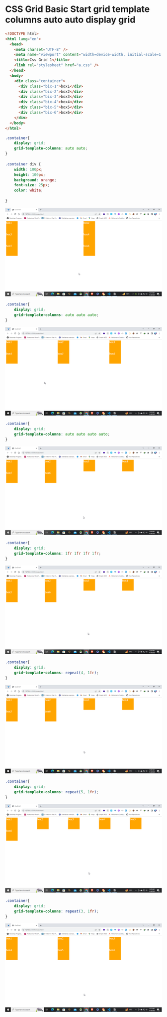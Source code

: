 # CSS Grid Basic Start grid template columns auto auto display grid

```html
<!DOCTYPE html>
<html lang="en">
  <head>
    <meta charset="UTF-8" />
    <meta name="viewport" content="width=device-width, initial-scale=1.0" />
    <title>Css Grid 1</title>
    <link rel="stylesheet" href="a.css" />
  </head>
  <body>
    <div class="container">
      <div class="bix-1">box1</div>
      <div class="bix-2">box2</div>
      <div class="bix-3">box3</div>
      <div class="bix-4">box4</div>
      <div class="bix-5">box5</div>
      <div class="bix-6">box6</div>
    </div>
  </body>
</html>
```

```css
.container{
    display: grid;
    grid-template-columns: auto auto;
}

.container div {
    width: 100px;
    height: 100px;
    background: orange;
    font-size: 25px;
    color: white;

}
```

![Untitled](CSS%20Grid%20Basic%20Start%20grid%20template%20columns%20auto%20au%202ec0f65c8ce14f3b87d82257b4588aea/Untitled.png)

```css
.container{
    display: grid;
    grid-template-columns: auto auto auto;
}
```

![Untitled](CSS%20Grid%20Basic%20Start%20grid%20template%20columns%20auto%20au%202ec0f65c8ce14f3b87d82257b4588aea/Untitled%201.png)

```css
.container{
    display: grid;
    grid-template-columns: auto auto auto auto;
}
```

![Untitled](CSS%20Grid%20Basic%20Start%20grid%20template%20columns%20auto%20au%202ec0f65c8ce14f3b87d82257b4588aea/Untitled%202.png)

```css
.container{
    display: grid;
    grid-template-columns: 1fr 1fr 1fr 1fr;
}
```

![Untitled](CSS%20Grid%20Basic%20Start%20grid%20template%20columns%20auto%20au%202ec0f65c8ce14f3b87d82257b4588aea/Untitled%203.png)

```css
.container{
    display: grid;
    grid-template-columns: repeat(4, 1fr);
}
```

![Untitled](CSS%20Grid%20Basic%20Start%20grid%20template%20columns%20auto%20au%202ec0f65c8ce14f3b87d82257b4588aea/Untitled%204.png)

```css
.container{
    display: grid;
    grid-template-columns: repeat(5, 1fr);
}
```

![Untitled](CSS%20Grid%20Basic%20Start%20grid%20template%20columns%20auto%20au%202ec0f65c8ce14f3b87d82257b4588aea/Untitled%205.png)

```css
.container{
    display: grid;
    grid-template-columns: repeat(3, 1fr);
}
```

![Untitled](CSS%20Grid%20Basic%20Start%20grid%20template%20columns%20auto%20au%202ec0f65c8ce14f3b87d82257b4588aea/Untitled%206.png)